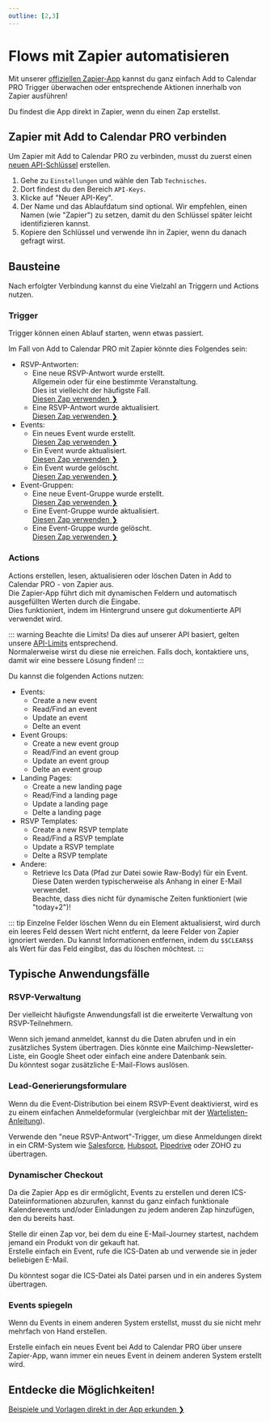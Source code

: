 ```yaml
---
outline: [2,3]
---
```


# Flows mit Zapier automatisieren

Mit unserer [offiziellen Zapier-App](https://zapier.com/apps/add-to-calendar-pro?utm_source=partner&utm_medium=embed&utm_campaign=wfe_fze&entry-point-location=partner_embed&referer=https%3A%2F%2Fdocs.add-to-calendar-pro.com&referrer=https%3A%2F%2Fdocs.add-to-calendar-pro.com&client-id=v08oVVLLq6aY9241XuXc6tsG9UTjdvrZF5ffcAQx) kannst du ganz einfach Add to Calendar PRO Trigger überwachen oder entsprechende Aktionen innerhalb von Zapier ausführen!

Du findest die App direkt in Zapier, wenn du einen Zap erstellst.

## Zapier mit Add to Calendar PRO verbinden

Um Zapier mit Add to Calendar PRO zu verbinden, musst du zuerst einen [neuen API-Schlüssel](/de/application-manual/settings.html#api-keys) erstellen.

1. Gehe zu `Einstellungen` und wähle den Tab `Technisches`.
2. Dort findest du den Bereich `API-Keys`.
3. Klicke auf "Neuer API-Key".
4. Der Name und das Ablaufdatum sind optional. Wir empfehlen, einen Namen (wie "Zapier") zu setzen, damit du den Schlüssel später leicht identifizieren kannst.
5. Kopiere den Schlüssel und verwende ihn in Zapier, wenn du danach gefragt wirst.

## Bausteine

Nach erfolgter Verbindung kannst du eine Vielzahl an Triggern und Actions nutzen.

### Trigger

Trigger können einen Ablauf starten, wenn etwas passiert.

Im Fall von Add to Calendar PRO mit Zapier könnte dies Folgendes sein:

- RSVP-Antworten:
  - Eine neue RSVP-Antwort wurde erstellt.  
  Allgemein oder für eine bestimmte Veranstaltung.  
  Dies ist vielleicht der häufigste Fall.  
  [Diesen Zap verwenden ❯](https://api.zapier.com/v1/embed/add-to-calendar-pro/create?steps[0][app]=App224587CLIAPI@latest&steps[0][action]=new_rsvp_attendee&utm_source=partner&utm_medium=embed&utm_campaign=wfe_fze&entry-point-location=partner_embed&referer=https%3A%2F%2Fdocs.add-to-calendar-pro.com&referrer=https%3A%2F%2Fdocs.add-to-calendar-pro.com&client-id=v08oVVLLq6aY9241XuXc6tsG9UTjdvrZF5ffcAQx)
  - Eine RSVP-Antwort wurde aktualisiert.  
  [Diesen Zap verwenden ❯](https://api.zapier.com/v1/embed/add-to-calendar-pro/create?steps[0][app]=App224587CLIAPI@latest&steps[0][action]=updated_rsvp_answer&utm_source=partner&utm_medium=embed&utm_campaign=wfe_fze&entry-point-location=partner_embed&referer=https%3A%2F%2Fdocs.add-to-calendar-pro.com&referrer=https%3A%2F%2Fdocs.add-to-calendar-pro.com&client-id=v08oVVLLq6aY9241XuXc6tsG9UTjdvrZF5ffcAQx)
- Events:
  - Ein neues Event wurde erstellt.  
  [Diesen Zap verwenden ❯](https://api.zapier.com/v1/embed/add-to-calendar-pro/create?steps[0][app]=App224587CLIAPI@latest&steps[0][action]=new_event&utm_source=partner&utm_medium=embed&utm_campaign=wfe_fze&entry-point-location=partner_embed&referer=https%3A%2F%2Fdocs.add-to-calendar-pro.com&referrer=https%3A%2F%2Fdocs.add-to-calendar-pro.com&client-id=v08oVVLLq6aY9241XuXc6tsG9UTjdvrZF5ffcAQx)
  - Ein Event wurde aktualisiert.  
  [Diesen Zap verwenden ❯](https://api.zapier.com/v1/embed/add-to-calendar-pro/create?steps[0][app]=App224587CLIAPI@latest&steps[0][action]=updated_event&utm_source=partner&utm_medium=embed&utm_campaign=wfe_fze&entry-point-location=partner_embed&referer=https%3A%2F%2Fdocs.add-to-calendar-pro.com&referrer=https%3A%2F%2Fdocs.add-to-calendar-pro.com&client-id=v08oVVLLq6aY9241XuXc6tsG9UTjdvrZF5ffcAQx)
  - Ein Event wurde gelöscht.  
  [Diesen Zap verwenden ❯](https://api.zapier.com/v1/embed/add-to-calendar-pro/create?steps[0][app]=App224587CLIAPI@latest&steps[0][action]=deleted_event&utm_source=partner&utm_medium=embed&utm_campaign=wfe_fze&entry-point-location=partner_embed&referer=https%3A%2F%2Fdocs.add-to-calendar-pro.com&referrer=https%3A%2F%2Fdocs.add-to-calendar-pro.com&client-id=v08oVVLLq6aY9241XuXc6tsG9UTjdvrZF5ffcAQx)
- Event-Gruppen:
  - Eine neue Event-Gruppe wurde erstellt.  
  [Diesen Zap verwenden ❯](https://api.zapier.com/v1/embed/add-to-calendar-pro/create?steps[0][app]=App224587CLIAPI@latest&steps[0][action]=new_group&utm_source=partner&utm_medium=embed&utm_campaign=wfe_fze&entry-point-location=partner_embed&referer=https%3A%2F%2Fdocs.add-to-calendar-pro.com&referrer=https%3A%2F%2Fdocs.add-to-calendar-pro.com&client-id=v08oVVLLq6aY9241XuXc6tsG9UTjdvrZF5ffcAQx)
  - Eine Event-Gruppe wurde aktualisiert.  
  [Diesen Zap verwenden ❯](https://api.zapier.com/v1/embed/add-to-calendar-pro/create?steps[0][app]=App224587CLIAPI@latest&steps[0][action]=updated_group&utm_source=partner&utm_medium=embed&utm_campaign=wfe_fze&entry-point-location=partner_embed&referer=https%3A%2F%2Fdocs.add-to-calendar-pro.com&referrer=https%3A%2F%2Fdocs.add-to-calendar-pro.com&client-id=v08oVVLLq6aY9241XuXc6tsG9UTjdvrZF5ffcAQx)
  - Eine Event-Gruppe wurde gelöscht.  
  [Diesen Zap verwenden ❯](https://api.zapier.com/v1/embed/add-to-calendar-pro/create?steps[0][app]=App224587CLIAPI@latest&steps[0][action]=deleted_group&utm_source=partner&utm_medium=embed&utm_campaign=wfe_fze&entry-point-location=partner_embed&referer=https%3A%2F%2Fdocs.add-to-calendar-pro.com&referrer=https%3A%2F%2Fdocs.add-to-calendar-pro.com&client-id=v08oVVLLq6aY9241XuXc6tsG9UTjdvrZF5ffcAQx)

### Actions

Actions erstellen, lesen, aktualisieren oder löschen Daten in Add to Calendar PRO - von Zapier aus.  
Die Zapier-App führt dich mit dynamischen Feldern und automatisch ausgefüllten Werten durch die Eingabe.  
Dies funktioniert, indem im Hintergrund unsere gut dokumentierte API verwendet wird.

::: warning Beachte die Limits!
Da dies auf unserer API basiert, gelten unsere [API-Limits](/de/api/introduction.html#rate-limiting) entsprechend.  
Normalerweise wirst du diese nie erreichen. Falls doch, kontaktiere uns, damit wir eine bessere Lösung finden!
:::

Du kannst die folgenden Actions nutzen:

- Events:
  - Create a new event
  - Read/Find an event
  - Update an event
  - Delte an event
- Event Groups:
  - Create a new event group
  - Read/Find an event group
  - Update an event group
  - Delte an event group
- Landing Pages:
  - Create a new landing page
  - Read/Find a landing page
  - Update a landing page
  - Delte a landing page
- RSVP Templates:
  - Create a new RSVP template
  - Read/Find a RSVP template
  - Update a RSVP template
  - Delte a RSVP template
- Andere:
  - Retrieve Ics Data (Pfad zur Datei sowie Raw-Body) für ein Event.  
  Diese Daten werden typischerweise als Anhang in einer E-Mail verwendet.  
  Beachte, dass dies nicht für dynamische Zeiten funktioniert (wie "today+2")!

::: tip Einzelne Felder löschen
Wenn du ein Element aktualisierst, wird durch ein leeres Feld dessen Wert nicht entfernt, da leere Felder von Zapier ignoriert werden.
Du kannst Informationen entfernen, indem du `$$CLEAR$$` als Wert für das Feld eingibst, das du löschen möchtest.
:::

## Typische Anwendungsfälle

### RSVP-Verwaltung

Der vielleicht häufigste Anwendungsfall ist die erweiterte Verwaltung von RSVP-Teilnehmern.

Wenn sich jemand anmeldet, kannst du die Daten abrufen und in ein zusätzliches System übertragen. Dies könnte eine Mailchimp-Newsletter-Liste, ein Google Sheet oder einfach eine andere Datenbank sein.  
Du könntest sogar zusätzliche E-Mail-Flows auslösen.

### Lead-Generierungsformulare

Wenn du die Event-Distribution bei einem RSVP-Event deaktivierst, wird es zu einem einfachen Anmeldeformular (vergleichbar mit der [Wartelisten-Anleitung](/de/recipes/waitlist.html)).

Verwende den "neue RSVP-Antwort"-Trigger, um diese Anmeldungen direkt in ein CRM-System wie [Salesforce](https://api.zapier.com/v1/embed/add-to-calendar-pro/create?steps[0][app]=App224587CLIAPI@latest&steps[0][action]=new_rsvp_attendee&steps[1][app]=SalesforceCLIAPI@latest&steps[1][action]=create_lead&utm_source=partner&utm_medium=embed&utm_campaign=wfe_fze&entry-point-location=partner_embed&referer=https%3A%2F%2Fdocs.add-to-calendar-pro.com&referrer=https%3A%2F%2Fdocs.add-to-calendar-pro.com&client-id=v08oVVLLq6aY9241XuXc6tsG9UTjdvrZF5ffcAQx), [Hubspot](https://api.zapier.com/v1/embed/add-to-calendar-pro/create?steps[0][app]=App224587CLIAPI@latest&steps[0][action]=new_rsvp_attendee&steps[1][app]=HubSpotCLIAPI@latest&steps[1][action]=contactCreate&utm_source=partner&utm_medium=embed&utm_campaign=wfe_fze&entry-point-location=partner_embed&referer=https%3A%2F%2Fdocs.add-to-calendar-pro.com&referrer=https%3A%2F%2Fdocs.add-to-calendar-pro.com&client-id=v08oVVLLq6aY9241XuXc6tsG9UTjdvrZF5ffcAQx), [Pipedrive](https://api.zapier.com/v1/embed/add-to-calendar-pro/create?steps[0][app]=App224587CLIAPI@latest&steps[0][action]=new_rsvp_attendee&steps[1][app]=PipedriveCLIAPI@latest&steps[1][action]=create_lead&utm_source=partner&utm_medium=embed&utm_campaign=wfe_fze&entry-point-location=partner_embed&referer=https%3A%2F%2Fdocs.add-to-calendar-pro.com&referrer=https%3A%2F%2Fdocs.add-to-calendar-pro.com&client-id=v08oVVLLq6aY9241XuXc6tsG9UTjdvrZF5ffcAQx) oder ZOHO zu übertragen.

### Dynamischer Checkout

Da die Zapier App es dir ermöglicht, Events zu erstellen und deren ICS-Dateiinformationen abzurufen, kannst du ganz einfach funktionale Kalenderevents und/oder Einladungen zu jedem anderen Zap hinzufügen, den du bereits hast.

Stelle dir einen Zap vor, bei dem du eine E-Mail-Journey startest, nachdem jemand ein Produkt von dir gekauft hat.  
Erstelle einfach ein Event, rufe die ICS-Daten ab und verwende sie in jeder beliebigen E-Mail.

Du könntest sogar die ICS-Datei als Datei parsen und in ein anderes System übertragen.

### Events spiegeln

Wenn du Events in einem anderen System erstellst, musst du sie nicht mehr mehrfach von Hand erstellen.

Erstelle einfach ein neues Event bei Add to Calendar PRO über unsere Zapier-App, wann immer ein neues Event in deinem anderen System erstellt wird.

## Entdecke die Möglichkeiten!

[Beispiele und Vorlagen direkt in der App erkunden ❯](https://app.add-to-calendar-pro.com/de/use-zapier)
